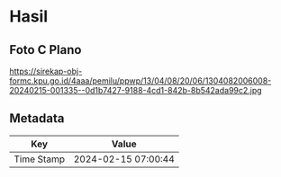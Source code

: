 # Hasil

## Foto C Plano

https://sirekap-obj-formc.kpu.go.id/4aaa/pemilu/ppwp/13/04/08/20/06/1304082006008-20240215-001335--0d1b7427-9188-4cd1-842b-8b542ada99c2.jpg


## Metadata

| Key        | Value               |
| ---------- | ------------------- |
| Time Stamp | 2024-02-15 07:00:44 |



